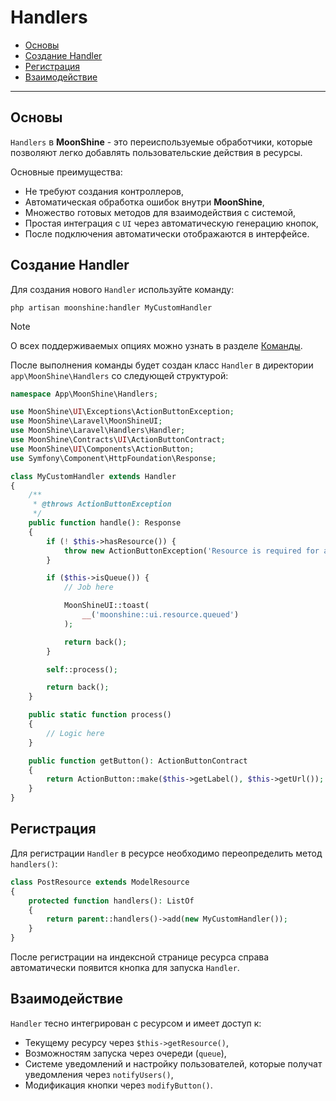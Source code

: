 # Handlers

- [Основы](#basics)
- [Создание Handler](#create)
- [Регистрация](#registration)
- [Взаимодействие](#interaction)

---

<a name="basics"></a>
## Основы

`Handlers` в **MoonShine** - это переиспользуемые обработчики, которые позволяют легко добавлять пользовательские действия в ресурсы.

Основные преимущества:
- Не требуют создания контроллеров,
- Автоматическая обработка ошибок внутри **MoonShine**,
- Множество готовых методов для взаимодействия с системой,
- Простая интеграция с `UI` через автоматическую генерацию кнопок,
- После подключения автоматически отображаются в интерфейсе.

<a name="create"></a>
## Создание Handler

Для создания нового `Handler` используйте команду:

```shell
php artisan moonshine:handler MyCustomHandler
```

> [!NOTE]
> О всех поддерживаемых опциях можно узнать в разделе [Команды](/docs/{{version}}/advanced/commands#handler).

После выполнения команды будет создан класс `Handler` в директории `app\MoonShine\Handlers` со следующей структурой:

```php
namespace App\MoonShine\Handlers;

use MoonShine\UI\Exceptions\ActionButtonException;
use MoonShine\Laravel\MoonShineUI;
use MoonShine\Laravel\Handlers\Handler;
use MoonShine\Contracts\UI\ActionButtonContract;
use MoonShine\UI\Components\ActionButton;
use Symfony\Component\HttpFoundation\Response;

class MyCustomHandler extends Handler
{
    /**
     * @throws ActionButtonException
     */
    public function handle(): Response
    {
        if (! $this->hasResource()) {
            throw new ActionButtonException('Resource is required for action');
        }

        if ($this->isQueue()) {
            // Job here

            MoonShineUI::toast(
                __('moonshine::ui.resource.queued')
            );

            return back();
        }

        self::process();

        return back();
    }

    public static function process()
    {
        // Logic here
    }

    public function getButton(): ActionButtonContract
    {
        return ActionButton::make($this->getLabel(), $this->getUrl());
    }
}
```

<a name="registration"></a>
## Регистрация

Для регистрации `Handler` в ресурсе необходимо переопределить метод `handlers()`:

```php
class PostResource extends ModelResource
{
    protected function handlers(): ListOf
    {
        return parent::handlers()->add(new MyCustomHandler());
    }
}
```

После регистрации на индексной странице ресурса справа автоматически появится кнопка для запуска `Handler`.

<a name="interaction"></a>
## Взаимодействие

`Handler` тесно интегрирован с ресурсом и имеет доступ к:

- Текущему ресурсу через `$this->getResource()`,
- Возможностям запуска через очереди (`queue`),
- Системе уведомлений и настройку пользователей, которые получат уведомления через `notifyUsers()`,
- Модификация кнопки через `modifyButton()`.
